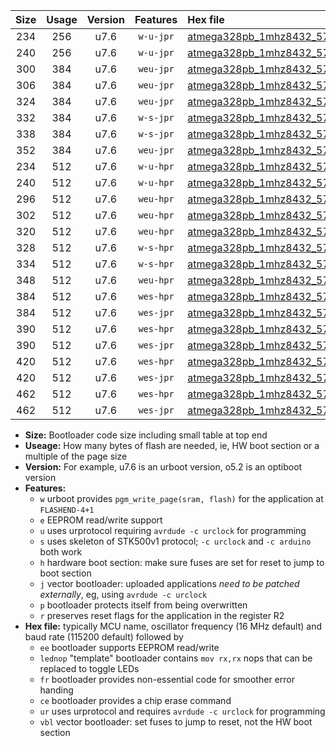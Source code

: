 |Size|Usage|Version|Features|Hex file|
|:-:|:-:|:-:|:-:|:--|
|234|256|u7.6|`w-u-jpr`|[atmega328pb_1mhz8432_57600bps_ur_vbl.hex](https://raw.githubusercontent.com/stefanrueger/urboot/main/bootloaders/atmega328pb/fcpu_1mhz8432/57600_bps/atmega328pb_1mhz8432_57600bps_ur_vbl.hex)|
|240|256|u7.6|`w-u-jpr`|[atmega328pb_1mhz8432_57600bps_lednop_ur_vbl.hex](https://raw.githubusercontent.com/stefanrueger/urboot/main/bootloaders/atmega328pb/fcpu_1mhz8432/57600_bps/atmega328pb_1mhz8432_57600bps_lednop_ur_vbl.hex)|
|300|384|u7.6|`weu-jpr`|[atmega328pb_1mhz8432_57600bps_ee_ur_vbl.hex](https://raw.githubusercontent.com/stefanrueger/urboot/main/bootloaders/atmega328pb/fcpu_1mhz8432/57600_bps/atmega328pb_1mhz8432_57600bps_ee_ur_vbl.hex)|
|306|384|u7.6|`weu-jpr`|[atmega328pb_1mhz8432_57600bps_ee_lednop_ur_vbl.hex](https://raw.githubusercontent.com/stefanrueger/urboot/main/bootloaders/atmega328pb/fcpu_1mhz8432/57600_bps/atmega328pb_1mhz8432_57600bps_ee_lednop_ur_vbl.hex)|
|324|384|u7.6|`weu-jpr`|[atmega328pb_1mhz8432_57600bps_ee_lednop_fr_ur_vbl.hex](https://raw.githubusercontent.com/stefanrueger/urboot/main/bootloaders/atmega328pb/fcpu_1mhz8432/57600_bps/atmega328pb_1mhz8432_57600bps_ee_lednop_fr_ur_vbl.hex)|
|332|384|u7.6|`w-s-jpr`|[atmega328pb_1mhz8432_57600bps_vbl.hex](https://raw.githubusercontent.com/stefanrueger/urboot/main/bootloaders/atmega328pb/fcpu_1mhz8432/57600_bps/atmega328pb_1mhz8432_57600bps_vbl.hex)|
|338|384|u7.6|`w-s-jpr`|[atmega328pb_1mhz8432_57600bps_lednop_vbl.hex](https://raw.githubusercontent.com/stefanrueger/urboot/main/bootloaders/atmega328pb/fcpu_1mhz8432/57600_bps/atmega328pb_1mhz8432_57600bps_lednop_vbl.hex)|
|352|384|u7.6|`weu-jpr`|[atmega328pb_1mhz8432_57600bps_ee_lednop_fr_ce_ur_vbl.hex](https://raw.githubusercontent.com/stefanrueger/urboot/main/bootloaders/atmega328pb/fcpu_1mhz8432/57600_bps/atmega328pb_1mhz8432_57600bps_ee_lednop_fr_ce_ur_vbl.hex)|
|234|512|u7.6|`w-u-hpr`|[atmega328pb_1mhz8432_57600bps_ur.hex](https://raw.githubusercontent.com/stefanrueger/urboot/main/bootloaders/atmega328pb/fcpu_1mhz8432/57600_bps/atmega328pb_1mhz8432_57600bps_ur.hex)|
|240|512|u7.6|`w-u-hpr`|[atmega328pb_1mhz8432_57600bps_lednop_ur.hex](https://raw.githubusercontent.com/stefanrueger/urboot/main/bootloaders/atmega328pb/fcpu_1mhz8432/57600_bps/atmega328pb_1mhz8432_57600bps_lednop_ur.hex)|
|296|512|u7.6|`weu-hpr`|[atmega328pb_1mhz8432_57600bps_ee_ur.hex](https://raw.githubusercontent.com/stefanrueger/urboot/main/bootloaders/atmega328pb/fcpu_1mhz8432/57600_bps/atmega328pb_1mhz8432_57600bps_ee_ur.hex)|
|302|512|u7.6|`weu-hpr`|[atmega328pb_1mhz8432_57600bps_ee_lednop_ur.hex](https://raw.githubusercontent.com/stefanrueger/urboot/main/bootloaders/atmega328pb/fcpu_1mhz8432/57600_bps/atmega328pb_1mhz8432_57600bps_ee_lednop_ur.hex)|
|320|512|u7.6|`weu-hpr`|[atmega328pb_1mhz8432_57600bps_ee_lednop_fr_ur.hex](https://raw.githubusercontent.com/stefanrueger/urboot/main/bootloaders/atmega328pb/fcpu_1mhz8432/57600_bps/atmega328pb_1mhz8432_57600bps_ee_lednop_fr_ur.hex)|
|328|512|u7.6|`w-s-hpr`|[atmega328pb_1mhz8432_57600bps.hex](https://raw.githubusercontent.com/stefanrueger/urboot/main/bootloaders/atmega328pb/fcpu_1mhz8432/57600_bps/atmega328pb_1mhz8432_57600bps.hex)|
|334|512|u7.6|`w-s-hpr`|[atmega328pb_1mhz8432_57600bps_lednop.hex](https://raw.githubusercontent.com/stefanrueger/urboot/main/bootloaders/atmega328pb/fcpu_1mhz8432/57600_bps/atmega328pb_1mhz8432_57600bps_lednop.hex)|
|348|512|u7.6|`weu-hpr`|[atmega328pb_1mhz8432_57600bps_ee_lednop_fr_ce_ur.hex](https://raw.githubusercontent.com/stefanrueger/urboot/main/bootloaders/atmega328pb/fcpu_1mhz8432/57600_bps/atmega328pb_1mhz8432_57600bps_ee_lednop_fr_ce_ur.hex)|
|384|512|u7.6|`wes-hpr`|[atmega328pb_1mhz8432_57600bps_ee.hex](https://raw.githubusercontent.com/stefanrueger/urboot/main/bootloaders/atmega328pb/fcpu_1mhz8432/57600_bps/atmega328pb_1mhz8432_57600bps_ee.hex)|
|384|512|u7.6|`wes-jpr`|[atmega328pb_1mhz8432_57600bps_ee_vbl.hex](https://raw.githubusercontent.com/stefanrueger/urboot/main/bootloaders/atmega328pb/fcpu_1mhz8432/57600_bps/atmega328pb_1mhz8432_57600bps_ee_vbl.hex)|
|390|512|u7.6|`wes-hpr`|[atmega328pb_1mhz8432_57600bps_ee_lednop.hex](https://raw.githubusercontent.com/stefanrueger/urboot/main/bootloaders/atmega328pb/fcpu_1mhz8432/57600_bps/atmega328pb_1mhz8432_57600bps_ee_lednop.hex)|
|390|512|u7.6|`wes-jpr`|[atmega328pb_1mhz8432_57600bps_ee_lednop_vbl.hex](https://raw.githubusercontent.com/stefanrueger/urboot/main/bootloaders/atmega328pb/fcpu_1mhz8432/57600_bps/atmega328pb_1mhz8432_57600bps_ee_lednop_vbl.hex)|
|420|512|u7.6|`wes-hpr`|[atmega328pb_1mhz8432_57600bps_ee_lednop_fr.hex](https://raw.githubusercontent.com/stefanrueger/urboot/main/bootloaders/atmega328pb/fcpu_1mhz8432/57600_bps/atmega328pb_1mhz8432_57600bps_ee_lednop_fr.hex)|
|420|512|u7.6|`wes-jpr`|[atmega328pb_1mhz8432_57600bps_ee_lednop_fr_vbl.hex](https://raw.githubusercontent.com/stefanrueger/urboot/main/bootloaders/atmega328pb/fcpu_1mhz8432/57600_bps/atmega328pb_1mhz8432_57600bps_ee_lednop_fr_vbl.hex)|
|462|512|u7.6|`wes-hpr`|[atmega328pb_1mhz8432_57600bps_ee_lednop_fr_ce.hex](https://raw.githubusercontent.com/stefanrueger/urboot/main/bootloaders/atmega328pb/fcpu_1mhz8432/57600_bps/atmega328pb_1mhz8432_57600bps_ee_lednop_fr_ce.hex)|
|462|512|u7.6|`wes-jpr`|[atmega328pb_1mhz8432_57600bps_ee_lednop_fr_ce_vbl.hex](https://raw.githubusercontent.com/stefanrueger/urboot/main/bootloaders/atmega328pb/fcpu_1mhz8432/57600_bps/atmega328pb_1mhz8432_57600bps_ee_lednop_fr_ce_vbl.hex)|

- **Size:** Bootloader code size including small table at top end
- **Useage:** How many bytes of flash are needed, ie, HW boot section or a multiple of the page size
- **Version:** For example, u7.6 is an urboot version, o5.2 is an optiboot version
- **Features:**
  + `w` urboot provides `pgm_write_page(sram, flash)` for the application at `FLASHEND-4+1`
  + `e` EEPROM read/write support
  + `u` uses urprotocol requiring `avrdude -c urclock` for programming
  + `s` uses skeleton of STK500v1 protocol; `-c urclock` and `-c arduino` both work
  + `h` hardware boot section: make sure fuses are set for reset to jump to boot section
  + `j` vector bootloader: uploaded applications *need to be patched externally*, eg, using `avrdude -c urclock`
  + `p` bootloader protects itself from being overwritten
  + `r` preserves reset flags for the application in the register R2
- **Hex file:** typically MCU name, oscillator frequency (16 MHz default) and baud rate (115200 default) followed by
  + `ee` bootloader supports EEPROM read/write
  + `lednop` "template" bootloader contains `mov rx,rx` nops that can be replaced to toggle LEDs
  + `fr` bootloader provides non-essential code for smoother error handing
  + `ce` bootloader provides a chip erase command
  + `ur` uses urprotocol and requires `avrdude -c urclock` for programming
  + `vbl` vector bootloader: set fuses to jump to reset, not the HW boot section
